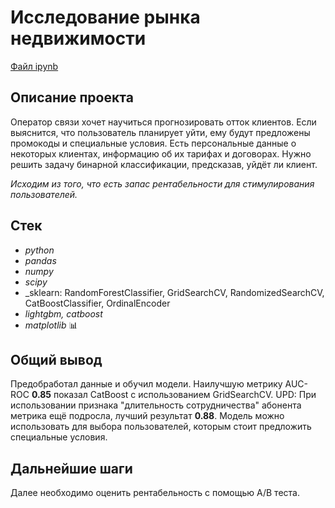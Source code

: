 # Исследование рынка недвижимости

[Файл ipynb](https://github.com/oleggrigoryev/public_projects/blob/main/telecom_outflow/notebook_project_telecomOutflow_oleg_grigoryev.ipynb)

## Описание проекта

Оператор связи хочет научиться прогнозировать отток клиентов. Если выяснится, что пользователь планирует уйти, ему будут предложены промокоды и специальные условия. Есть персональные данные о некоторых клиентах, информацию об их тарифах и договорах. Нужно решить задачу бинарной классификации, предсказав, уйдёт ли клиент.

_Исходим из того, что есть запас рентабельности для стимулирования пользователей._

## Стек

- _python_
- _pandas_
- _numpy_
- _scipy_
- _sklearn: RandomForestClassifier, GridSearchCV, RandomizedSearchCV, CatBoostClassifier, OrdinalEncoder
- _lightgbm, catboost_
- _matplotlib_ 📊

## Общий вывод

Предобработал данные и обучил модели. Наилучшую метрику AUC-ROC **0.85** показал CatBoost с использованием GridSearchCV.
UPD: При использовании признака "длительность сотрудничества" абонента метрика ещё подросла, лучший результат **0.88**.
Модель можно использовать для выбора пользователей, которым стоит предложить специальные условия.

## Дальнейшие шаги

Далее необходимо оценить рентабельность с помощью A/B теста.
